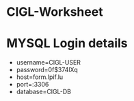 # CIGL-Worksheet






# MYSQL Login details

- username=CIGL-USER
- password=0f$374lXq
- host=form.lpif.lu
- port=:3306
- database=CIGL-DB